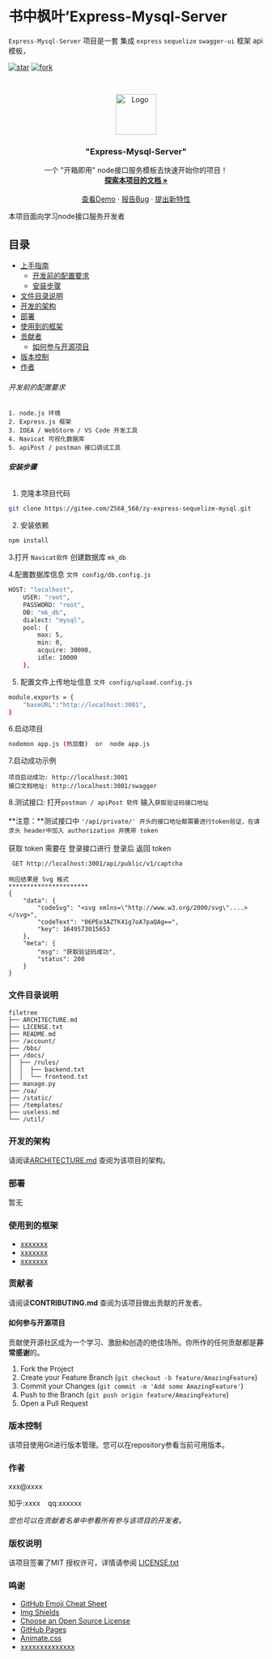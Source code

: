 
 
# 书中枫叶’Express-Mysql-Server

`Express-Mysql-Server` 项目是一套 集成 `express` `sequelize` `swagger-ui` 框架 api 模板，

<!-- PROJECT SHIELDS -->

[![star](https://gitee.com/Z568_568/zy-express-sequelize-mysql/badge/star.svg?theme=dark)](https://gitee.com/Z568_568/zy-express-sequelize-mysql/stargazers)
[![fork](https://gitee.com/Z568_568/zy-express-sequelize-mysql/badge/fork.svg?theme=dark)](https://gitee.com/Z568_568/zy-express-sequelize-mysql/members)

<!-- PROJECT LOGO -->
<br />

<p align="center">
  <a href="https://github.com/shaojintian/Best_README_template/">
    <img src="images/logo.png" alt="Logo" width="80" height="80">
  </a>


<h3 align="center">"Express-Mysql-Server"</h3>
  <p align="center">
    一个 "开箱即用" node接口服务模板去快速开始你的项目！
    <br />
    <a href="https://github.com/shaojintian/Best_README_template"><strong>探索本项目的文档 »</strong></a>
    <br />
    <br />
    <a href="https://github.com/shaojintian/Best_README_template">查看Demo</a>
    ·
    <a href="https://github.com/shaojintian/Best_README_template/issues">报告Bug</a>
    ·
    <a href="https://github.com/shaojintian/Best_README_template/issues">提出新特性</a>
  </p>


</p>


本项目面向学习node接口服务开发者

## 目录

- [上手指南](#上手指南)
    - [开发前的配置要求](#开发前的配置要求)
    - [安装步骤](#安装步骤)
- [文件目录说明](#文件目录说明)
- [开发的架构](#开发的架构)
- [部署](#部署)
- [使用到的框架](#使用到的框架)
- [贡献者](#贡献者)
    - [如何参与开源项目](#如何参与开源项目)
- [版本控制](#版本控制)
- [作者](#作者)


###### 开发前的配置要求

```shell
1. node.js 环境
2. Express.js 框架
3. IDEA / WebStorm / VS Code 开发工具
4. Navicat 可视化数据库
5. apiPost / postman 接口调试工具
```

###### **安装步骤**

1. 克隆本项目代码

```sh
git clone https://gitee.com/Z568_568/zy-express-sequelize-mysql.git
```
2. 安装依赖

```sh
npm install
```
3.打开 `Navicat软件` 创建数据库  `mk_db`

4.配置数据库信息 `文件 config/db.config.js`

```sh
HOST: "localhost",
    USER: "root",
    PASSWORD: "root",
    DB: "mk_db",
    dialect: "mysql",
    pool: {
        max: 5,
        min: 0,
        acquire: 30000,
        idle: 10000
    },
 ```
5. 配置文件上传地址信息 `文件 config/upload.config.js`

```sh
module.exports = {
    "baseURL":"http://localhost:3001",
}
```
6.启动项目
`````sh
nodemon app.js (热加载)  or  node app.js
`````
7.启动成功示例
```shell
项目启动成功: http://localhost:3001
接口文档地址: http://localhost:3001/swagger
```
8.测试接口: 打开`postman / apiPost 软件` 输入`获取验证码接口地址`
<br/>
<br/>
**注意：**测试接口中 `'/api/private/' 开头的接口地址都需要进行token验证，在请求头 header中加入 authorization 并携带 token`
<br/>
<br/>
获取 token 需要在 登录接口进行 登录后 返回 token

```shell
 GET http://localhost:3001/api/public/v1/captcha 
```
```shell
响应结果是 Svg 格式
**********************
{
	"data": {
		"codeSvg": "<svg xmlns=\"http://www.w3.org/2000/svg\"....></svg>",
		"codeText": "06PEo3AZTK41g7oA7paQAg==",
		"key": 1649573015653
	},
	"meta": {
		"msg": "获取验证码成功",
		"status": 200
	}
}
```


### 文件目录说明

```
filetree 
├── ARCHITECTURE.md
├── LICENSE.txt
├── README.md
├── /account/
├── /bbs/
├── /docs/
│  ├── /rules/
│  │  ├── backend.txt
│  │  └── frontend.txt
├── manage.py
├── /oa/
├── /static/
├── /templates/
├── useless.md
└── /util/

```





### 开发的架构

请阅读[ARCHITECTURE.md](https://github.com/shaojintian/Best_README_template/blob/master/ARCHITECTURE.md) 查阅为该项目的架构。

### 部署

暂无

### 使用到的框架

- [xxxxxxx](https://getbootstrap.com)
- [xxxxxxx](https://jquery.com)
- [xxxxxxx](https://laravel.com)

### 贡献者

请阅读**CONTRIBUTING.md** 查阅为该项目做出贡献的开发者。

#### 如何参与开源项目

贡献使开源社区成为一个学习、激励和创造的绝佳场所。你所作的任何贡献都是**非常感谢**的。


1. Fork the Project
2. Create your Feature Branch (`git checkout -b feature/AmazingFeature`)
3. Commit your Changes (`git commit -m 'Add some AmazingFeature'`)
4. Push to the Branch (`git push origin feature/AmazingFeature`)
5. Open a Pull Request



### 版本控制

该项目使用Git进行版本管理。您可以在repository参看当前可用版本。

### 作者

xxx@xxxx

知乎:xxxx  &ensp; qq:xxxxxx

*您也可以在贡献者名单中参看所有参与该项目的开发者。*

### 版权说明

该项目签署了MIT 授权许可，详情请参阅 [LICENSE.txt](https://github.com/shaojintian/Best_README_template/blob/master/LICENSE.txt)

### 鸣谢


- [GitHub Emoji Cheat Sheet](https://www.webpagefx.com/tools/emoji-cheat-sheet)
- [Img Shields](https://shields.io)
- [Choose an Open Source License](https://choosealicense.com)
- [GitHub Pages](https://pages.github.com)
- [Animate.css](https://daneden.github.io/animate.css)
- [xxxxxxxxxxxxxx](https://connoratherton.com/loaders)

<!-- links -->

[your-project-path]:shaojintian/Best_README_template
[contributors-shield]: https://img.shields.io/github/contributors/shaojintian/Best_README_template.svg?style=flat-square
[contributors-url]: https://github.com/shaojintian/Best_README_template/graphs/contributors
[forks-shield]: https://img.shields.io/github/forks/shaojintian/Best_README_template.svg?style=flat-square
[forks-url]: https://github.com/shaojintian/Best_README_template/network/members
[stars-shield]: https://img.shields.io/github/stars/shaojintian/Best_README_template.svg?style=flat-square
[stars-url]: https://github.com/shaojintian/Best_README_template/stargazers
[issues-shield]: https://img.shields.io/github/issues/shaojintian/Best_README_template.svg?style=flat-square
[issues-url]: https://img.shields.io/github/issues/shaojintian/Best_README_template.svg
[license-shield]: https://img.shields.io/github/license/shaojintian/Best_README_template.svg?style=flat-square
[license-url]: https://github.com/shaojintian/Best_README_template/blob/master/LICENSE.txt
[linkedin-shield]: https://img.shields.io/badge/-LinkedIn-black.svg?style=flat-square&logo=linkedin&colorB=555
[linkedin-url]: https://linkedin.com/in/shaojintian



